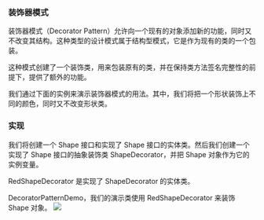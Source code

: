 ### 装饰器模式
装饰器模式（Decorator Pattern）允许向一个现有的对象添加新的功能，同时又不改变其结构。这种类型的设计模式属于结构型模式，它是作为现有的类的一个包装。

这种模式创建了一个装饰类，用来包装原有的类，并在保持类方法签名完整性的前提下，提供了额外的功能。

我们通过下面的实例来演示装饰器模式的用法。其中，我们将把一个形状装饰上不同的颜色，同时又不改变形状类。

### 实现
我们将创建一个 Shape 接口和实现了 Shape 接口的实体类。然后我们创建一个实现了 Shape 接口的抽象装饰类 ShapeDecorator，并把 Shape 对象作为它的实例变量。

RedShapeDecorator 是实现了 ShapeDecorator 的实体类。

DecoratorPatternDemo，我们的演示类使用 RedShapeDecorator 来装饰 Shape 对象。
![](http://www.runoob.com/wp-content/uploads/2014/08/decorator_pattern_uml_diagram.jpg)